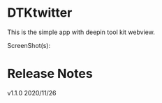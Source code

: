 # DTKtwitter
This is the simple app with deepin tool kit webview.

ScreenShot(s):


# Release Notes
v1.1.0 2020/11/26
